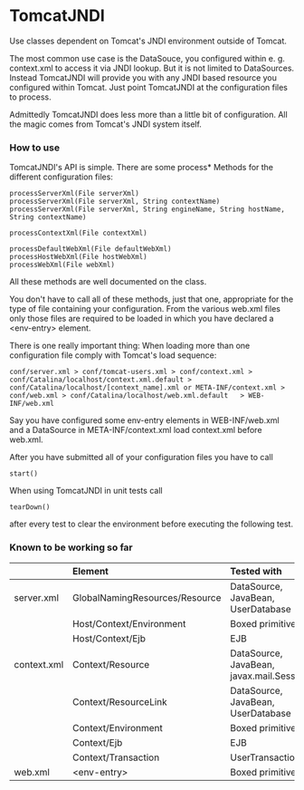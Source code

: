 # TomcatJNDI

Use classes dependent on Tomcat's JNDI environment outside of Tomcat.

The most common use case is the DataSouce, you configured within e. g. context.xml to access it via JNDI lookup. But it is not limited to DataSources. Instead TomcatJNDI will provide you with any JNDI based resource you configured within Tomcat. Just point TomcatJNDI at the configuration files to process.

Admittedly TomcatJNDI does less more than a little bit of configuration. All the magic comes from Tomcat's JNDI system itself.

### How to use

TomcatJNDI's API is simple. There are some process* Methods for the different configuration files:

    processServerXml(File serverXml)
    processServerXml(File serverXml, String contextName)
    processServerXml(File serverXml, String engineName, String hostName, String contextName)
    
    processContextXml(File contextXml)
    
    processDefaultWebXml(File defaultWebXml)
    processHostWebXml(File hostWebXml)
    processWebXml(File webXml)


All these methods are well documented on the class. 

You don't have to call all of these methods, just that one, appropriate for the type of file containing your configuration. From the various web.xml files only those files are required to be loaded in which you have declared a \<env-entry> element. 

There is one really important thing: When loading more than one configuration file comply with Tomcat's load sequence:


    conf/server.xml > conf/tomcat-users.xml > conf/context.xml > conf/Catalina/localhost/context.xml.default > conf/Catalina/localhost/[context_name].xml or META-INF/context.xml > conf/web.xml > conf/Catalina/localhost/web.xml.default   > WEB-INF/web.xml


Say you have configured some env-entry elements in WEB-INF/web.xml and a DataSource in META-INF/context.xml load context.xml before web.xml.  

After you have submitted all of your configuration files you have to call

    start()

When using TomcatJNDI in unit tests call

    tearDown()

after every test to clear the environment before executing the following test.

### Known to be working so far

|  | Element | Tested with |
| :---| :---| :---|
| server.xml | GlobalNamingResources/Resource | DataSource, JavaBean, UserDatabase
| | Host/Context/Environment | Boxed primitives
| | Host/Context/Ejb | EJB
| context.xml | Context/Resource | DataSource, JavaBean, javax.mail.Session
| | Context/ResourceLink | DataSource, JavaBean, UserDatabase
| | Context/Environment | Boxed primitives
| | Context/Ejb | EJB
| | Context/Transaction | UserTransaction
| web.xml | \<env-entry> | Boxed primitives








